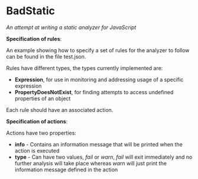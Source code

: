 BadStatic
=========

*An attempt at writing a static analyzer for JavaScript*

**Specification of rules**:

An example showing how to specify a set of rules for the analyzer to follow can be found in the file test.json.

Rules have different types, the types currently implemented are:

-   **Expression**, for use in monitoring and addressing usage of a specific expression
-   **PropertyDoesNotExist**, for finding attempts to access undefined properties of an object

Each rule should have an associated action.

**Specification of actions**:

Actions have two properties:

-   **info** - Contains an information message that will be printed when the action is executed
-   **type** - Can have two values, *fail* or *warn*, *fail* will exit immediately and no further analysis will take place whereas *warn* will just print the information message defined in the action

